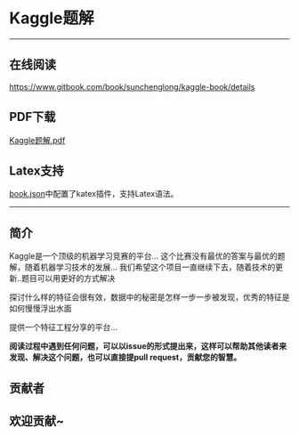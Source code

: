 # Kaggle题解
-----------------
## 在线阅读
https://www.gitbook.com/book/sunchenglong/kaggle-book/details

## PDF下载

[Kaggle题解.pdf](https://www.gitbook.com/download/pdf/book/sunchenglong/kaggle-book)

## Latex支持
[book.json](book.json)中配置了katex插件，支持Latex语法。

-----------------
## 简介

Kaggle是一个顶级的机器学习竞赛的平台...
这个比赛没有最优的答案与最优的题解，随着机器学习技术的发展...
我们希望这个项目一直继续下去，随着技术的更新..题目可以用更好的方式解决

探讨什么样的特征会很有效，数据中的秘密是怎样一步一步被发现，优秀的特征是如何慢慢浮出水面

提供一个特征工程分享的平台...

**阅读过程中遇到任何问题，可以以issue的形式提出来，这样可以帮助其他读者来发现、解决这个问题，也可以直接提pull request，贡献您的智慧。**

## 贡献者


## 欢迎贡献~
